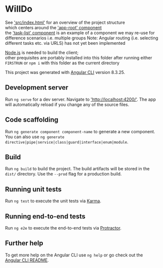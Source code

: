 # WillDo

See ['src/index.html'](src/index.html) for an overview of the project structure  
which centers around the ['app-root' component](src/app/app.component.html)  
the ['task-list' component](src/app/task-list/task-list.component.ts) is an example of a component we may re-use for difference scenarios i.e. multiple groups
Note: Angular routing (i.e. selecting different tasks etc. via URLS) has not yet been implemented

[Node.js](https://nodejs.org/en/download/) is needed to build the client;  
other prequisites are portably installed into this folder after running either `FIRSTRUN` or `npm i` with this folder as the current directory

This project was generated with [Angular CLI](https://github.com/angular/angular-cli) version 8.3.25.

## Development server

Run `ng serve` for a dev server. Navigate to ['http://localhost:4200/'](http://localhost:4200/). The app will automatically reload if you change any of the source files.

## Code scaffolding

Run `ng generate component component-name` to generate a new component. You can also use `ng generate directive|pipe|service|class|guard|interface|enum|module`.

## Build

Run `ng build` to build the project. The build artifacts will be stored in the `dist/` directory. Use the `--prod` flag for a production build.

## Running unit tests

Run `ng test` to execute the unit tests via [Karma](https://karma-runner.github.io).

## Running end-to-end tests

Run `ng e2e` to execute the end-to-end tests via [Protractor](http://www.protractortest.org/).

## Further help

To get more help on the Angular CLI use `ng help` or go check out the [Angular CLI README](https://github.com/angular/angular-cli/blob/master/README.md).
